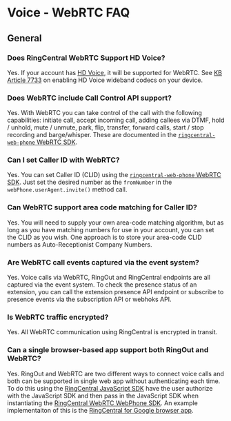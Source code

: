 # Voice - WebRTC FAQ

## General

### Does RingCentral WebRTC Support HD Voice?

Yes. If your account has [HD Voice](https://success.ringcentral.com/articles/RC_Knowledge_Article/7714), it will be supported for WebRTC. See [KB Article 7733](https://success.ringcentral.com/articles/RC_Knowledge_Article/7733) on enabling HD Voice wideband codecs on your device.

### Does WebRTC include Call Control API support?

Yes. With WebRTC you can take control of the call with the following capabilities: initiate call, accept incoming call, adding callees via DTMF, hold / unhold, mute / unmute, park, flip, transfer, forward calls, start / stop recording and barge/whisper. These are documented in the [`ringcentral-web-phone` WebRTC SDK](https://github.com/ringcentral/ringcentral-web-phone).

### Can I set Caller ID with WebRTC?

Yes. You can set Caller ID (CLID) using the [`ringcentral-web-phone` WebRTC SDK](https://github.com/ringcentral/ringcentral-web-phone). Just set the desired number as the `fromNumber` in the `webPhone.userAgent.invite()` method call.

### Can WebRTC support area code matching for Caller ID?

Yes. You will need to supply your own area-code matching algorithm, but as long as you have matching numbers for use in your account, you can set the CLID as you wish. One approach is to store your area-code CLID numbers as Auto-Receptionist Company Numbers.

### Are WebRTC call events captured via the event system?

Yes. Voice calls via WebRTC, RingOut and RingCentral endpoints are all captured via the event system. To check the presence status of an extension, you can call the extension presence API endpoint or subscribe to presence events via the subscription API or webhoks API.

### Is WebRTC traffic encrypted?

Yes. All WebRTC communication using RingCentral is encrypted in transit.

### Can a single browser-based app support both RingOut and WebRTC?

Yes. RingOut and WebRTC are two different ways to connect voice calls and both can be supported in single web app without authenticating each time. To do this using the [RingCentral JavaScript SDK](https://github.com/ringcentral/ringcentral-js) have the user authorize with the JavaScript SDK and then pass in the JavaScript SDK when instantiating the [RingCentral WebRTC WebPhone SDK](https://github.com/ringcentral/ringcentral-web-phone). An example implementaiton of this is the [RingCentral for Google browser app](https://developers.ringcentral.com/app-gallery.html/app/312709020-312709020-7gufiGT3T3CCuCP37hMDaQ~KiLR9gZ-TTS5mivQ8TGEqQ-1210).
